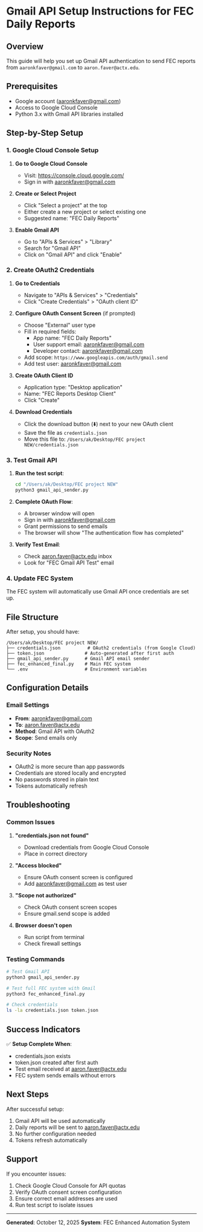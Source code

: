 # Gmail API Setup Instructions for FEC Daily Reports

## Overview
This guide will help you set up Gmail API authentication to send FEC reports from `aaronkfaver@gmail.com` to `aaron.faver@actx.edu`.

## Prerequisites
- Google account (aaronkfaver@gmail.com)
- Access to Google Cloud Console
- Python 3.x with Gmail API libraries installed

## Step-by-Step Setup

### 1. Google Cloud Console Setup

1. **Go to Google Cloud Console**
   - Visit: https://console.cloud.google.com/
   - Sign in with aaronkfaver@gmail.com

2. **Create or Select Project**
   - Click "Select a project" at the top
   - Either create a new project or select existing one
   - Suggested name: "FEC Daily Reports"

3. **Enable Gmail API**
   - Go to "APIs & Services" > "Library"
   - Search for "Gmail API"
   - Click on "Gmail API" and click "Enable"

### 2. Create OAuth2 Credentials

1. **Go to Credentials**
   - Navigate to "APIs & Services" > "Credentials"
   - Click "Create Credentials" > "OAuth client ID"

2. **Configure OAuth Consent Screen** (if prompted)
   - Choose "External" user type
   - Fill in required fields:
     - App name: "FEC Daily Reports"
     - User support email: aaronkfaver@gmail.com
     - Developer contact: aaronkfaver@gmail.com
   - Add scope: `https://www.googleapis.com/auth/gmail.send`
   - Add test user: aaronkfaver@gmail.com

3. **Create OAuth Client ID**
   - Application type: "Desktop application"
   - Name: "FEC Reports Desktop Client"
   - Click "Create"

4. **Download Credentials**
   - Click the download button (⬇️) next to your new OAuth client
   - Save the file as `credentials.json`
   - Move this file to: `/Users/ak/Desktop/FEC project NEW/credentials.json`

### 3. Test Gmail API

1. **Run the test script**:
   ```bash
   cd "/Users/ak/Desktop/FEC project NEW"
   python3 gmail_api_sender.py
   ```

2. **Complete OAuth Flow**:
   - A browser window will open
   - Sign in with aaronkfaver@gmail.com
   - Grant permissions to send emails
   - The browser will show "The authentication flow has completed"

3. **Verify Test Email**:
   - Check aaron.faver@actx.edu inbox
   - Look for "FEC Gmail API Test" email

### 4. Update FEC System

The FEC system will automatically use Gmail API once credentials are set up.

## File Structure
After setup, you should have:
```
/Users/ak/Desktop/FEC project NEW/
├── credentials.json          # OAuth2 credentials (from Google Cloud)
├── token.json               # Auto-generated after first auth
├── gmail_api_sender.py      # Gmail API email sender
├── fec_enhanced_final.py    # Main FEC system
└── .env                     # Environment variables
```

## Configuration Details

### Email Settings
- **From**: aaronkfaver@gmail.com
- **To**: aaron.faver@actx.edu
- **Method**: Gmail API with OAuth2
- **Scope**: Send emails only

### Security Notes
- OAuth2 is more secure than app passwords
- Credentials are stored locally and encrypted
- No passwords stored in plain text
- Tokens automatically refresh

## Troubleshooting

### Common Issues

1. **"credentials.json not found"**
   - Download credentials from Google Cloud Console
   - Place in correct directory

2. **"Access blocked"**
   - Ensure OAuth consent screen is configured
   - Add aaronkfaver@gmail.com as test user

3. **"Scope not authorized"**
   - Check OAuth consent screen scopes
   - Ensure gmail.send scope is added

4. **Browser doesn't open**
   - Run script from terminal
   - Check firewall settings

### Testing Commands

```bash
# Test Gmail API
python3 gmail_api_sender.py

# Test full FEC system with Gmail
python3 fec_enhanced_final.py

# Check credentials
ls -la credentials.json token.json
```

## Success Indicators

✅ **Setup Complete When**:
- credentials.json exists
- token.json created after first auth
- Test email received at aaron.faver@actx.edu
- FEC system sends emails without errors

## Next Steps

After successful setup:
1. Gmail API will be used automatically
2. Daily reports will be sent to aaron.faver@actx.edu
3. No further configuration needed
4. Tokens refresh automatically

## Support

If you encounter issues:
1. Check Google Cloud Console for API quotas
2. Verify OAuth consent screen configuration
3. Ensure correct email addresses are used
4. Run test script to isolate issues

---

**Generated**: October 12, 2025
**System**: FEC Enhanced Automation System
